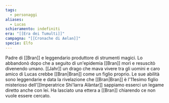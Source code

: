 ```yaml
---
tags:
  - personaggi
aliases:
  - Lucas
schieramento: indefiniti
era: "[[Era dei Tumulti]]"
campagna: "[[Cronache di Aelan]]"
specie: Elfo
---
```

Padre di [[Bran]] e leggendario produttore di strumenti magici. Lo abbandonò dopo che a seguito di un'epidemia [[Bran]] morì e resuscitò divenendo umano.  [[Jahr]] un drago che mava vivere tra gli uomini e caro amico di Lucas crebbe [[Bran|Bran]] come un figlio proprio. Le sue abilità sono leggendarie e data la rivelazione che [[Bran|Bran]] è l'11esimo figlio misterioso dell'[[Imperatrice Shi'larra Alàntar]] sappiamo esserci un legame diretto anche con lei. Ha lasciato una ettera a [[Bran]] chiarendo ce non vuole essere cercato.